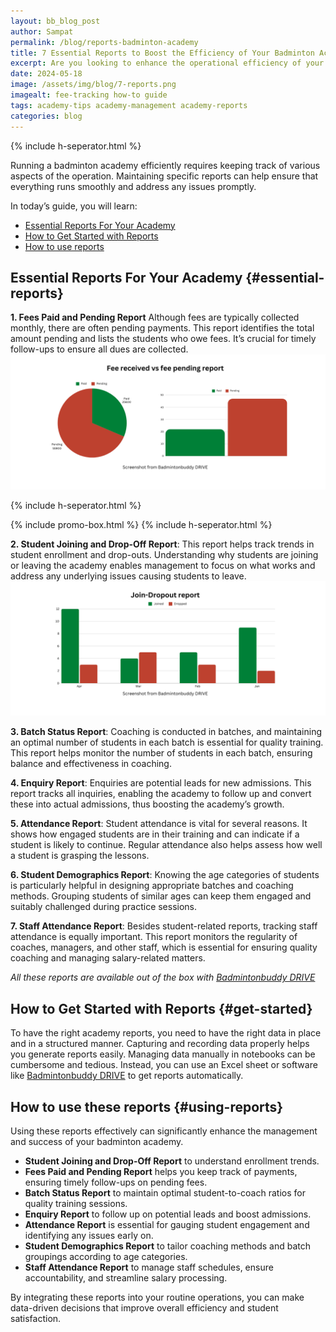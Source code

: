 ```yaml
---
layout: bb_blog_post
author: Sampat
permalink: /blog/reports-badminton-academy
title: 7 Essential Reports to Boost the Efficiency of Your Badminton Academy
excerpt: Are you looking to enhance the operational efficiency of your badminton academy? Maintaining the right reports can make all the difference.
date: 2024-05-18
image: /assets/img/blog/7-reports.png
imagealt: fee-tracking how-to guide
tags: academy-tips academy-management academy-reports
categories: blog
---
```

{% include h-seperator.html %}

Running a badminton academy efficiently requires keeping track of various aspects of the operation. Maintaining specific reports can help ensure that everything runs smoothly and address any issues promptly.

In today’s guide, you will learn:

- [Essential Reports For Your Academy](#essential-reports) 
- [How to Get Started with Reports](#get-started)
- [How to use reports](#using-reports)


## Essential Reports For Your Academy {#essential-reports}

**1. Fees Paid and Pending Report**
 Although fees are typically collected monthly, there are often pending payments. This report identifies the total amount pending and lists the students who owe fees. It’s crucial for timely follow-ups to ensure all dues are collected.
![Fees pending report](/assets/img/blog/fee-report.png)

{% include h-seperator.html %}

{% include promo-box.html %}
{% include h-seperator.html %}

**2. Student Joining and Drop-Off Report**: This report helps track trends in student enrollment and drop-outs. Understanding why students are joining or leaving the academy enables management to focus on what works and address any underlying issues causing students to leave.
![Screenshot from Badmintonbuddy DRIVE](/assets/img/blog/join-drop-report.png)




**3. Batch Status Report**: Coaching is conducted in batches, and maintaining an optimal number of students in each batch is essential for quality training. This report helps monitor the number of students in each batch, ensuring balance and effectiveness in coaching.

**4. Enquiry Report**: Enquiries are potential leads for new admissions. This report tracks all inquiries, enabling the academy to follow up and convert these into actual admissions, thus boosting the academy’s growth.

**5. Attendance Report**: Student attendance is vital for several reasons. It shows how engaged students are in their training and can indicate if a student is likely to continue. Regular attendance also helps assess how well a student is grasping the lessons.

**6. Student Demographics Report**: Knowing the age categories of students is particularly helpful in designing appropriate batches and coaching methods. Grouping students of similar ages can keep them engaged and suitably challenged during practice sessions.

**7. Staff Attendance Report**: Besides student-related reports, tracking staff attendance is equally important. This report monitors the regularity of coaches, managers, and other staff, which is essential for ensuring quality coaching and managing salary-related matters.

*All these reports are available out of the box with [Badmintonbuddy DRIVE](https://badmintonbuddy.com/apps?utm_source=blog&utm_medium=article&utm_campaign=seven-report-blog-2024&utm_content=bottom-link)*

## How to Get Started with Reports {#get-started}
To have the right academy reports, you need to have the right data in place and in a structured manner. Capturing and recording data properly helps you generate reports easily. Managing data manually in notebooks can be cumbersome and tedious. Instead, you can use an Excel sheet or software like [Badmintonbuddy DRIVE](https://badmintonbuddy.com/apps?utm_source=blog&utm_medium=article&utm_campaign=seven-report-blog-2024&utm_content=top-link) to get reports automatically.


## How to use these reports {#using-reports}
Using these reports effectively can significantly enhance the management and success of your badminton academy. 
- **Student Joining and Drop-Off Report** to understand enrollment trends. 
- **Fees Paid and Pending Report** helps you keep track of payments, ensuring timely follow-ups on pending fees. 
- **Batch Status Report** to maintain optimal student-to-coach ratios for quality training sessions. 
- **Enquiry Report** to follow up on potential leads and boost admissions. 
- **Attendance Report** is essential for gauging student engagement and identifying any issues early on. 
- **Student Demographics Report** to tailor coaching methods and batch groupings according to age categories. 
- **Staff Attendance Report** to manage staff schedules, ensure accountability, and streamline salary processing.

By integrating these reports into your routine operations, you can make data-driven decisions that improve overall efficiency and student satisfaction.